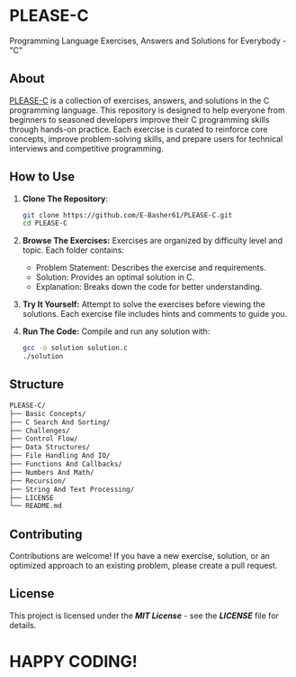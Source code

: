 # PLEASE-C
Programming Language Exercises, Answers and Solutions for Everybody - "C"

## About
<ins>PLEASE-C</ins> is a collection of exercises, answers, and solutions in the C programming language. This repository is designed to help everyone from beginners to seasoned developers improve their C programming skills through hands-on practice. Each exercise is curated to reinforce core concepts, improve problem-solving skills, and prepare users for technical interviews and competitive programming.

## How to Use
1. **Clone The Repository**:  
   ```bash
   git clone https://github.com/E-Basher61/PLEASE-C.git
   cd PLEASE-C
   
2. **Browse The Exercises:**
   Exercises are organized by difficulty level and topic. Each folder contains:
   - Problem Statement: Describes the exercise and requirements.
   - Solution: Provides an optimal solution in C.
   - Explanation: Breaks down the code for better understanding.

3. **Try It Yourself:**
   Attempt to solve the exercises before viewing the solutions. Each exercise file includes hints and comments to guide you.

4. **Run The Code:**
   Compile and run any solution with:
   ```bash
   gcc -o solution solution.c
   ./solution
   ```

## Structure

```bash
PLEASE-C/
├── Basic Concepts/
├── C Search And Sorting/
├── Challenges/
├── Control Flow/
├── Data Structures/
├── File Handling And IO/
├── Functions And Callbacks/
├── Numbers And Math/
├── Recursion/
├── String And Text Processing/
├── LICENSE
└── README.md
```

## Contributing

Contributions are welcome! If you have a new exercise, solution, or an optimized approach to an existing problem, please create a pull request.

## License

This project is licensed under the ***MIT License*** - see the ***LICENSE*** file for details.

# HAPPY CODING!

